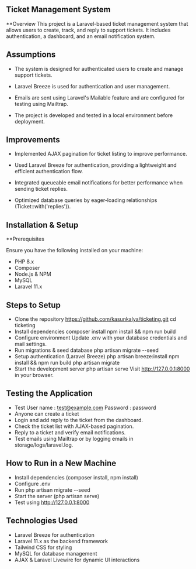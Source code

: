 ## Ticket Management System
**Overview
This project is a Laravel-based ticket management system that allows users to create, track, and
 reply to support tickets. It includes authentication, a dashboard, and an email notification system.

## Assumptions

- The system is designed for authenticated users to create and manage support tickets.

- Laravel Breeze is used for authentication and user management.

- Emails are sent using Laravel's Mailable feature and are configured for testing using Mailtrap.

- The project is developed and tested in a local environment before deployment.

## Improvements

- Implemented AJAX pagination for ticket listing to improve performance.

- Used Laravel Breeze for authentication, providing a lightweight and efficient authentication flow.

- Integrated queueable email notifications for better performance when sending ticket replies.

- Optimized database queries by eager-loading relationships (Ticket::with('replies')).

## Installation & Setup

**Prerequisites

Ensure you have the following installed on your machine:

- PHP 8.x
- Composer
- Node.js & NPM
- MySQL
- Laravel 11.x

## Steps to Setup

- Clone the repository
    https://github.com/kasunkalya/ticketing.git
    cd ticketing
- Install dependencies
    composer install
    npm install && npm run build
- Configure environment
    Update .env with your database credentials and mail settings.
- Run migrations & seed database
    php artisan migrate --seed
- Setup authentication (Laravel Breeze)
    php artisan breeze:install
    npm install && npm run build
    php artisan migrate
- Start the development server
    php artisan serve
    Visit http://127.0.0.1:8000 in your browser.

## Testing the Application

- Test User name : test@example.com
  Password       : password
- Anyone can create a ticket
- Login and add reply to the ticket from the dashboard.
- Check the ticket list with AJAX-based pagination.
- Reply to a ticket and verify email notifications.
- Test emails using Mailtrap or by logging emails in storage/logs/laravel.log.

## How to Run in a New Machine

- Install dependencies (composer install, npm install)
- Configure .env
- Run php artisan migrate --seed
- Start the server (php artisan serve)
- Test using http://127.0.0.1:8000

## Technologies Used

- Laravel Breeze for authentication
- Laravel 11.x as the backend framework
- Tailwind CSS for styling
- MySQL for database management
- AJAX & Laravel Livewire for dynamic UI interactions

